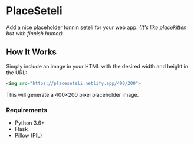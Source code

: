 # PlaceSeteli

Add a nice placeholder tonnin seteli for your web app.
_(It's like placekitten but with finnish humor)_

## How It Works

Simply include an image in your HTML with the desired width and height in the URL:

```html
<img src="https://placeseteli.netlify.app/400/200">
```

This will generate a 400×200 pixel placeholder image.


### Requirements

- Python 3.6+
- Flask
- Pillow (PIL)
